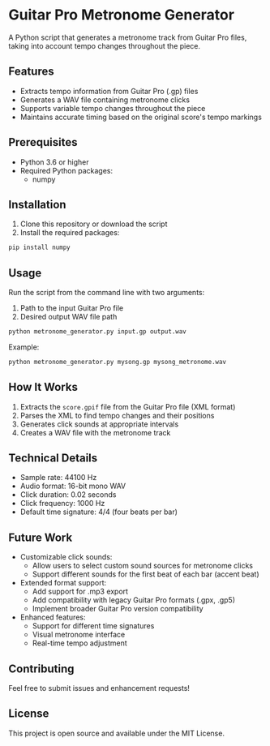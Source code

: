 # Guitar Pro Metronome Generator

A Python script that generates a metronome track from Guitar Pro files, taking into account tempo changes throughout the piece.

## Features

- Extracts tempo information from Guitar Pro (.gp) files
- Generates a WAV file containing metronome clicks
- Supports variable tempo changes throughout the piece
- Maintains accurate timing based on the original score's tempo markings

## Prerequisites

- Python 3.6 or higher
- Required Python packages:
  - numpy

## Installation

1. Clone this repository or download the script
2. Install the required packages:
```bash
pip install numpy
```

## Usage

Run the script from the command line with two arguments:
1. Path to the input Guitar Pro file
2. Desired output WAV file path

```bash
python metronome_generator.py input.gp output.wav
```

Example:
```bash
python metronome_generator.py mysong.gp mysong_metronome.wav
```

## How It Works

1. Extracts the `score.gpif` file from the Guitar Pro file (XML format)
2. Parses the XML to find tempo changes and their positions
3. Generates click sounds at appropriate intervals
4. Creates a WAV file with the metronome track

## Technical Details

- Sample rate: 44100 Hz
- Audio format: 16-bit mono WAV
- Click duration: 0.02 seconds
- Click frequency: 1000 Hz
- Default time signature: 4/4 (four beats per bar)

## Future Work

- Customizable click sounds:
  - Allow users to select custom sound sources for metronome clicks
  - Support different sounds for the first beat of each bar (accent beat)
- Extended format support:
  - Add support for .mp3 export
  - Add compatibility with legacy Guitar Pro formats (.gpx, .gp5)
  - Implement broader Guitar Pro version compatibility
- Enhanced features:
  - Support for different time signatures
  - Visual metronome interface
  - Real-time tempo adjustment

## Contributing

Feel free to submit issues and enhancement requests!

## License

This project is open source and available under the MIT License.
